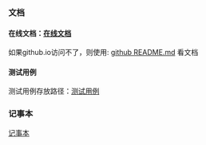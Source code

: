 ### 文档


#### 在线文档：[在线文档](https://1015770492.github.io/excel-import-export/)

如果github.io访问不了，则使用: [github README.md](docs/README.md) 看文档

#### 测试用例

测试用例存放路径：[测试用例](./excel-import-export-test-case)


### 记事本

[记事本](docs/note.md)
